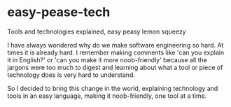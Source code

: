 # easy-pease-tech
Tools and technologies explained, easy peasy lemon squeezy

I have always wondered why do we make software engineering so hard. At times it is already hard. I remember making comments like 'can you explain it in English?' or 'can you make it more noob-friendly' because all the jargons were too much to digest and learning about what a tool or piece of technology does is very hard to understand.

So I decided to bring this change in the world, explaining technology and tools in an easy language, making it noob-friendly, one tool at a time.
